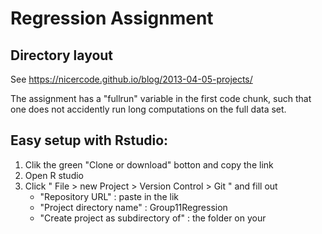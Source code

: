 # Regression Assignment

## Directory layout

See https://nicercode.github.io/blog/2013-04-05-projects/

The assignment has a "fullrun" variable in the first code chunk, such that one
does not accidently run long computations on the full data set.

## Easy setup with Rstudio:

1. Clik the green "Clone or download" botton and copy the link
2. Open R studio
3. Click " File > new Project > Version Control > Git " and fill out
    - "Repository URL" : paste in the lik
    - "Project directory name" : Group11Regression
    - "Create project as subdirectory of" : the folder on your

